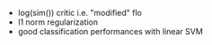 - log(sim()) critic i.e. "modified" flo
- l1 norm regularization
- good classification performances with linear SVM